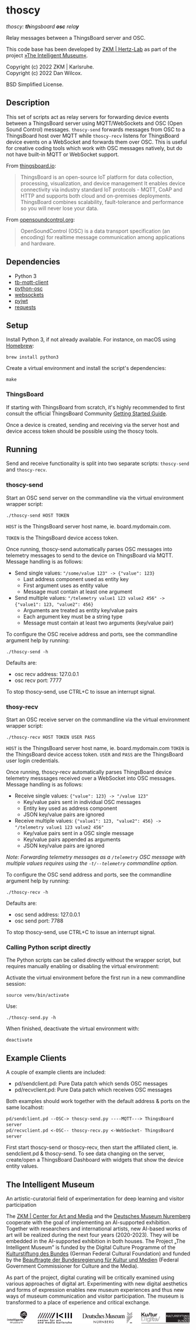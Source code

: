 thoscy
======

_thoscy: **th**ingsboard **osc** rela**y**_

Relay messages between a ThingsBoard server and OSC.

This code base has been developed by [ZKM | Hertz-Lab](https://zkm.de/en/about-the-zkm/organization/hertz-lab) as part of the project [»The Intelligent Museum«](#the-intelligent-museum). 

Copyright (c) 2022 ZKM | Karlsruhe.  
Copyright (c) 2022 Dan Wilcox.  

BSD Simplified License.

Description
-----------

This set of scripts act as relay servers for forwarding device events between a ThingsBoard server using MQTT/WebSockets and OSC (Open Sound Control) messages. `thoscy-send` forwards messages from OSC to a ThingsBoard host over MQTT while `thoscy-recv` listens for ThingsBoard device events on a WebSocket and forwards them over OSC. This is useful for creative coding tools which work with OSC messages natively, but do not have built-in MQTT or WebSocket support.

From [thingsboard.io](https://thingsboard.io):

>ThingsBoard is an open-source IoT platform for data collection, processing, visualization, and device management
>It enables device connectivity via industry standard IoT protocols - MQTT, CoAP and HTTP and supports both cloud and on-premises deployments. ThingsBoard combines scalability, fault-tolerance and performance so you will never lose your data.

From [opensoundcontrol.org](OpenSoundControl.org):

>OpenSoundControl (OSC) is a data transport specification (an encoding) for realtime message communication among applications and hardware.

Dependencies
------------

* Python 3
* [tb-mqtt-client](https://github.com/thingsboard/thingsboard-python-client-sdk)
* [python-osc](https://github.com/attwad/python-osc)
* [websockets](https://github.com/aaugustin/websockets)
* [pyjwt](https://github.com/jpadilla/pyjwt)
* [requests](https://github.com/psf/requests)

Setup
-----

Install Python 3, if not already available. For instance, on macOS using [Homebrew](http://brew.sh):

```shell
brew install python3
```

Create a virtual environment and install the script's dependencies:

```shell
make
```

### ThingsBoard

If starting with ThingsBoard from scratch, it's highly recommended to first consult the official ThingsBoard Community [Getting Started Guide](https://thingsboard.io/docs/getting-started-guides/helloworld/).

Once a device is created, sending and receiving via the server host and device access token should be possible using the thoscy tools.

Running
-------

Send and receive functionality is split into two separate scripts: `thoscy-send` and `thoscy-recv`.

### thoscy-send

Start an OSC send server on the commandline via the virtual environment wrapper script:

    ./thoscy-send HOST TOKEN

`HOST` is the ThingsBoard server host name, ie. board.mydomain.com.

`TOKEN` is the ThingsBoard device access token.

Once running, thoscy-send automatically parses OSC messages into telemetry messages to send to the device on ThingsBoard via MQTT. Message handling is as follows:

* Send single values: `"/some/value 123" -> {"value": 123}`
  - Last address component used as entity key
  - First argument uses as entity value
  - Message must contain at least one argument
* Send multiple values: `"/telemetry value1 123 value2 456" -> {"value1": 123, "value2": 456}`
  - Arguments are treated as entity key/value pairs
  - Each argument key must be a string type
  - Message must contain at least two arguments (key/value pair)

To configure the OSC receive address and ports, see the commandline argument help by running:

    ./thoscy-send -h

Defaults are:

* osc recv address: 127.0.0.1
* osc recv port: 7777

To stop thoscy-send, use CTRL+C to issue an interrupt signal.

### thosy-recv

Start an OSC receive server on the commandline via the virtual environment wrapper script:

    ./thoscy-recv HOST TOKEN USER PASS

`HOST` is the ThingsBoard server host name, ie. board.mydomain.com
`TOKEN` is the ThingsBoard device access token.
`USER` and `PASS` are the ThingsBoard user login credentials.

Once running, thoscy-recv automatically parses ThingsBoard device telemetry messsages received over a WebSocket into OSC messages. Message handling is as follows:

* Receive single values: `{"value": 123} -> "/value 123"`
  - Key/value pairs sent in individual OSC messages
  - Entity key used as address component
  - JSON key/value pairs are ignored
* Receive multiple values: `{"value1": 123, "value2": 456} -> "/telemetry value1 123 value2 456"`
  - Key/value pairs sent in a OSC single message
  - Key/value pairs appended as arguments
  - JSON key/value pairs are ignored

_Note: Forwarding telemetry messages as a `/telemetry` OSC message with multiple values requires using the `-t/--telemetry` commandline option._

To configure the OSC send address and ports, see the commandline argument help by running:

    ./thoscy-recv -h

Defaults are:

* osc send address: 127.0.0.1
* osc send port: 7788

To stop thoscy-send, use CTRL+C to issue an interrupt signal.

### Calling Python script directly

The Python scripts can be called directly without the wrapper script, but requires manually enabling or disabling the virtual environment:

Activate the virtual environment before the first run in a new commandline session:

    source venv/bin/activate

Use:

    ./thoscy-send.py -h

When finished, deactivate the virtual environment with:

    deactivate

Example Clients
---------------

A couple of example clients are included:

* pd/sendclient.pd: Pure Data patch which sends OSC messages
* pd/recvclient.pd: Pure Data patch which receives OSC messages

Both examples should work together with the default address & ports on the same localhost:

    pd/sendclient.pd --OSC-> thoscy-send.py ----MQTT---> ThingsBoard server
    pd/recvclient.pd <-OSC-- thoscy-recv.py <-WebSocket- ThingsBoard server

First start thoscy-send or thoscy-recv, then start the affiliated client, ie. sendclient.pd & thoscy-send. To see data changing on the server, create/open a ThingsBoard Dashboard with widgets that show the device entity values.

The Intelligent Museum
----------------------

An artistic-curatorial field of experimentation for deep learning and visitor participation

The [ZKM | Center for Art and Media](https://zkm.de/en) and the [Deutsches Museum Nuremberg](https://www.deutsches-museum.de/en/nuernberg/information/) cooperate with the goal of implementing an AI-supported exhibition. Together with researchers and international artists, new AI-based works of art will be realized during the next four years (2020-2023).  They will be embedded in the AI-supported exhibition in both houses. The Project „The Intelligent Museum” is funded by the Digital Culture Programme of the [Kulturstiftung des Bundes](https://www.kulturstiftung-des-bundes.de/en) (German Federal Cultural Foundation) and funded by the [Beauftragte der Bundesregierung für Kultur und Medien](https://www.bundesregierung.de/breg-de/bundesregierung/staatsministerin-fuer-kultur-und-medien) (Federal Government Commissioner for Culture and the Media).

As part of the project, digital curating will be critically examined using various approaches of digital art. Experimenting with new digital aesthetics and forms of expression enables new museum experiences and thus new ways of museum communication and visitor participation. The museum is transformed to a place of experience and critical exchange.

![Logo](media/Logo_ZKM_DMN_KSB.png)
